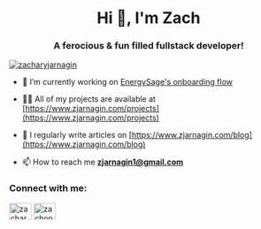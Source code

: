 <h1 align="center">Hi 👋, I'm Zach</h1>
<h3 align="center">A ferocious & fun filled fullstack developer!</h3>

<p align="left"> <a href="https://github.com/ryo-ma/github-profile-trophy"><img src="https://github-profile-trophy.vercel.app/?username=zacharyjarnagin&theme=onedark" alt="zacharyjarnagin" /></a> </p>

- 🔭 I’m currently working on [EnergySage's onboarding flow](https://www.energysage.com/)

- 👨‍💻 All of my projects are available at [https://www.zjarnagin.com/projects](https://www.zjarnagin.com/projects)

- 📝 I regularly write articles on [https://www.zjarnagin.com/blog](https://www.zjarnagin.com/blog)

- 📫 How to reach me **zjarnagin1@gmail.com**

<h3 align="left">Connect with me:</h3>
<p align="left">
<a href="https://linkedin.com/in/zachary-jarnagin" target="blank"><img align="center" src="https://raw.githubusercontent.com/rahuldkjain/github-profile-readme-generator/master/src/images/icons/Social/linked-in-alt.svg" alt="zachary-jarnagin" height="30" width="40" /></a>
<a href="https://instagram.com/zachonwack" target="blank"><img align="center" src="https://raw.githubusercontent.com/rahuldkjain/github-profile-readme-generator/master/src/images/icons/Social/instagram.svg" alt="zachonwack" height="30" width="40" /></a>
</p>

